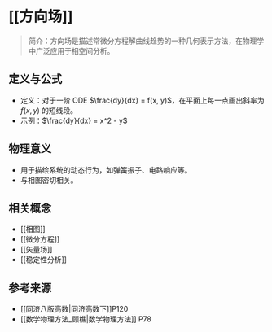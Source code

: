# [[方向场]]

> 简介：方向场是描述常微分方程解曲线趋势的一种几何表示方法，在物理学中广泛应用于相空间分析。

## 定义与公式

- 定义：对于一阶 ODE $\frac{dy}{dx} = f(x, y)$，在平面上每一点画出斜率为 $f(x, y)$ 的短线段。
- 示例：$\frac{dy}{dx} = x^2 - y$

## 物理意义

- 用于描绘系统的动态行为，如弹簧振子、电路响应等。
- 与相图密切相关。

## 相关概念

- [[相图]]
- [[微分方程]]
- [[矢量场]]
- [[稳定性分析]]

## 参考来源

- [[同济八版高数|同济高数下]]P120
- [[数学物理方法_顾樵|数学物理方法]] P78

